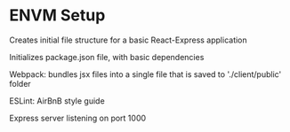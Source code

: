 # ENVM Setup

Creates initial file structure for a basic React-Express application

Initializes package.json file, with basic dependencies

Webpack: bundles jsx files into a single file that is saved to './client/public' folder

ESLint: AirBnB style guide

Express server listening on port 1000
